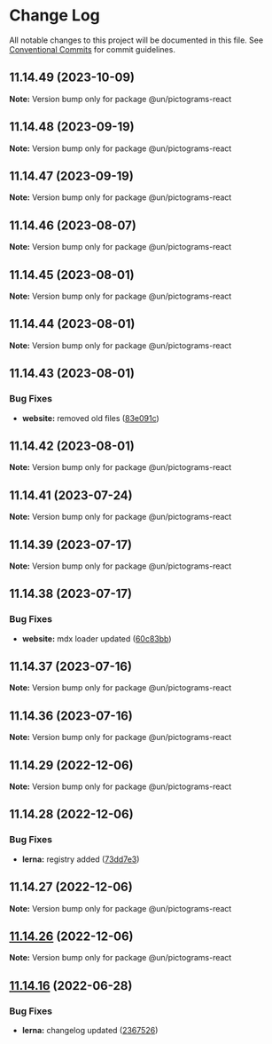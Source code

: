 # Change Log

All notable changes to this project will be documented in this file.
See [Conventional Commits](https://conventionalcommits.org) for commit guidelines.

## 11.14.49 (2023-10-09)

**Note:** Version bump only for package @un/pictograms-react





## 11.14.48 (2023-09-19)

**Note:** Version bump only for package @un/pictograms-react





## 11.14.47 (2023-09-19)

**Note:** Version bump only for package @un/pictograms-react





## 11.14.46 (2023-08-07)

**Note:** Version bump only for package @un/pictograms-react





## 11.14.45 (2023-08-01)

**Note:** Version bump only for package @un/pictograms-react





## 11.14.44 (2023-08-01)

**Note:** Version bump only for package @un/pictograms-react





## 11.14.43 (2023-08-01)


### Bug Fixes

* **website:** removed old files ([83e091c](https://github.com/un/core/commit/83e091c04153ac227dbad158e999cb4f247c58ce))





## 11.14.42 (2023-08-01)

**Note:** Version bump only for package @un/pictograms-react





## 11.14.41 (2023-07-24)

**Note:** Version bump only for package @un/pictograms-react





## 11.14.39 (2023-07-17)

**Note:** Version bump only for package @un/pictograms-react





## 11.14.38 (2023-07-17)


### Bug Fixes

* **website:** mdx loader updated ([60c83bb](https://github.com/un/core/commit/60c83bba74621ba5a93c9718bc49e4cdfbc807b6))





## 11.14.37 (2023-07-16)

**Note:** Version bump only for package @un/pictograms-react





## 11.14.36 (2023-07-16)

**Note:** Version bump only for package @un/pictograms-react





## 11.14.29 (2022-12-06)

**Note:** Version bump only for package @un/pictograms-react

## 11.14.28 (2022-12-06)

### Bug Fixes

- **lerna:** registry added ([73dd7e3](https://github.com/un/core/commit/73dd7e367e91bc1a372aa7e3f841f7f24a1b6934))

## 11.14.27 (2022-12-06)

**Note:** Version bump only for package @un/pictograms-react

## [11.14.26](https://github.com/un/core/compare/@un/pictograms-react@11.14.25...@un/pictograms-react@11.14.26) (2022-12-06)

**Note:** Version bump only for package @un/pictograms-react

## [11.14.16](https://github.com/un/core/compare/@un/pictograms-react@11.14.15...@un/pictograms-react@11.14.16) (2022-06-28)

### Bug Fixes

- **lerna:** changelog updated ([2367526](https://github.com/un/core/commit/236752651f113088dc7bee3921e5c06213c1f72e))
